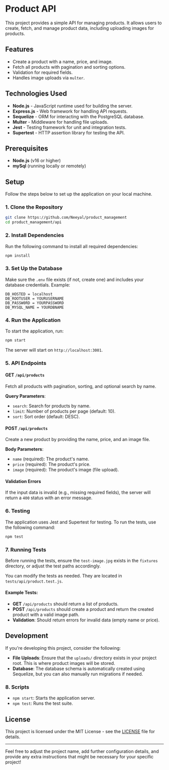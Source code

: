 
# Product API

This project provides a simple API for managing products. It allows users to create, fetch, and manage product data, including uploading images for products.

## Features

- Create a product with a name, price, and image.
- Fetch all products with pagination and sorting options.
- Validation for required fields.
- Handles image uploads via `multer`.

## Technologies Used

- **Node.js** - JavaScript runtime used for building the server.
- **Express.js** - Web framework for handling API requests.
- **Sequelize** - ORM for interacting with the PostgreSQL database.
- **Multer** - Middleware for handling file uploads.
- **Jest** - Testing framework for unit and integration tests.
- **Supertest** - HTTP assertion library for testing the API.

## Prerequisites

- **Node.js** (v16 or higher)
- **mySql** (running locally or remotely)

## Setup

Follow the steps below to set up the application on your local machine.

### 1. Clone the Repository

```bash
git clone https://github.com/Neeyal/product_management
cd product_management/api
```

### 2. Install Dependencies

Run the following command to install all required dependencies:

```bash
npm install
```

### 3. Set Up the Database


Make sure the `.env` file exists (if not, create one) and includes your database credentials. Example:

```
DB_HOSTED = localhost
DB_ROOTUSER = YOURUSERNAME
DB_PASSW0RD = YOURPASSWORD
DB_MYSQL_NAME = YOURDBNAME
```

### 4. Run the Application

To start the application, run:

```bash
npm start
```

The server will start on `http://localhost:3001`.

### 5. API Endpoints

#### **GET** `/api/products`

Fetch all products with pagination, sorting, and optional search by name.

**Query Parameters**:

- `search`: Search for products by name.
- `limit`: Number of products per page (default: 10).
- `sort`: Sort order (default: DESC).

#### **POST** `/api/products`

Create a new product by providing the name, price, and an image file.

**Body Parameters**:

- `name` (required): The product's name.
- `price` (required): The product's price.
- `image` (required): The product's image (file upload).


#### **Validation Errors**

If the input data is invalid (e.g., missing required fields), the server will return a `400` status with an error message.

### 6. Testing

The application uses Jest and Supertest for testing. To run the tests, use the following command:

```bash
npm test
```

### 7. Running Tests

Before running the tests, ensure the `test-image.jpg` exists in the `fixtures` directory, or adjust the test paths accordingly.

You can modify the tests as needed. They are located in `tests/api/product.test.js`.

#### Example Tests:

- **GET** `/api/products` should return a list of products.
- **POST** `/api/products` should create a product and return the created product with a valid image path.
- **Validation**: Should return errors for invalid data (empty name or price).

## Development

If you're developing this project, consider the following:

- **File Uploads**: Ensure that the `uploads/` directory exists in your project root. This is where product images will be stored.
- **Database**: The database schema is automatically created using Sequelize, but you can also manually run migrations if needed.

### 8. Scripts

- `npm start`: Starts the application server.
- `npm test`: Runs the test suite.

## License

This project is licensed under the MIT License - see the [LICENSE](LICENSE) file for details.

---

Feel free to adjust the project name, add further configuration details, and provide any extra instructions that might be necessary for your specific project!
